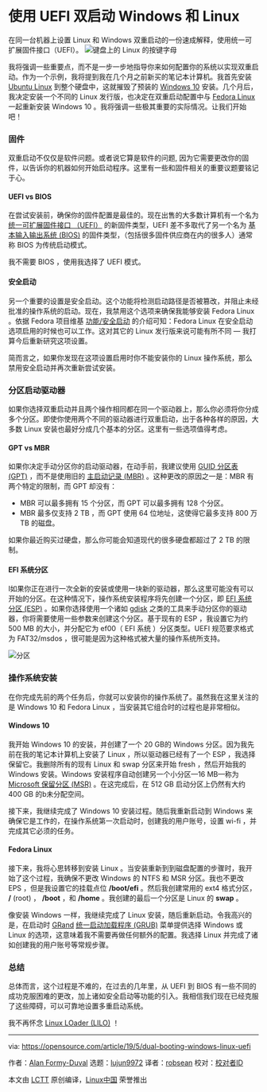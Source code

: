[#]: collector: (lujun9972)
[#]: translator: (robsean)
[#]: reviewer: ( )
[#]: publisher: ( )
[#]: url: ( )
[#]: subject: (Dual booting Windows and Linux using UEFI)
[#]: via: (https://opensource.com/article/19/5/dual-booting-windows-linux-uefi)
[#]: author: (Alan Formy-Duval https://opensource.com/users/alanfdoss/users/ckrzen)

使用 UEFI 双启动 Windows 和 Linux
======
在同一台机器上设置 Linux 和 Windows 双重启动的一份速成解释，使用统一可扩展固件接口（UEFI）。
![键盘上的 Linux 的按键字母][1]

我将强调一些重要点，而不是一步一步地指导你来如何配置你的系统以实现双重启动。作为一个示例，我将提到我在几个月之前新买的笔记本计算机。我首先安装 [Ubuntu Linux][2] 到整个硬盘中，这就摧毁了预装的 [Windows 10][3] 安装。几个月后，我决定安装一个不同的 Linux 发行版，也决定在双重启动配置中与 [Fedora Linux][4] 一起重新安装 Windows 10 。我将强调一些极其重要的实际情况。让我们开始吧！

### 固件

双重启动不仅仅是软件问题。或者说它算是软件的问题, 因为它需要更改你的固件，以告诉你的机器如何开始启动程序。这里有一些和固件相关的重要议题要铭记于心。

#### UEFI vs BIOS

在尝试安装前，确保你的固件配置是最佳的。现在出售的大多数计算机有一个名为 [统一可扩展固件接口 （UEFI）][5] 的新固件类型，UEFI 差不多取代了另一个名为 [基本输入输出系统 (BIOS)][6] 的固件类型，（包括很多固件供应商在内的很多人）通常称 BIOS 为传统启动模式。

我不需要 BIOS ，使用我选择了 UEFI 模式。

#### 安全启动

另一个重要的设置是安全启动。这个功能将检测启动路径是否被篡改，并阻止未经批准的操作系统的启动。现在，我禁用这个选项来确保我能够安装 Fedora Linux 。依据 Fedora 项目维基 [功能/安全启动][7] 的介绍可知：Fedora Linux 在安全启动选项启用的时候也可以工作。这对其它的 Linux 发行版来说可能有所不同 — 我打算今后重新研究这项设置。

简而言之，如果你发现在这项设置启用时你不能安装你的 Linux 操作系统，那么禁用安全启动并再次重新尝试安装。

### 分区启动驱动器

如果你选择双重启动并且两个操作相同都在同一个驱动器上，那么你必须将你分成多个分区。即使你使用两个不同的驱动器进行双重启动，出于各种各样的原因，大多数 Linux 安装也最好分成几个基本的分区。这里有一些选项值得考虑。

#### GPT vs MBR

如果你决定手动分区你的启动驱动器，在动手前，我建议使用 [GUID 分区表 (GPT)][8] ，而不是使用旧的 [主启动记录 (MBR)][9] 。这种更改的原因之一是：MBR 有两个特定的限制，而 GPT 却没有：

  * MBR 可以最多拥有 15 个分区，而 GPT 可以最多拥有 128 个分区。
  * MBR 最多仅支持 2 TB ，而 GPT 使用 64 位地址，这使得它最多支持 800 万 TB 的磁盘。



如果你最近购买过硬盘，那么你可能会知道现代的很多硬盘都超过了 2 TB 的限制。

#### EFI 系统分区

I如果你正在进行一次全新的安装或使用一块新的驱动器，那么这里可能没有可以开始的分区。在这种情况下，操作系统安装程序将先创建一个分区，即 [EFI 系统分区 (ESP)][10] 。如果你选择使用一个诸如 [gdisk][11] 之类的工具来手动分区你的驱动器，你将需要使用一些参数来创建这个分区。基于现有的 ESP ，我设置它为约 500 MB 的大小，并分配它为 ef00（ EFI 系统 ）分区类型。UEFI 规范要求格式为 FAT32/msdos ，很可能是因为这种格式被大量的操作系统所支持。

![分区][12]

### 操作系统安装

在你完成先前的两个任务后，你就可以安装你的操作系统了。虽然我在这里关注的是 Windows 10 和 Fedora Linux ，当安装其它组合时的过程也是非常相似。

#### Windows 10

我开始 Windows 10 的安装，并创建了一个 20 GB的 Windows 分区。因为我先前在我的笔记本计算机上安装了 Linux ，所以驱动器已经有了一个 ESP ，我选择保留它。我删除所有的现有 Linux 和 swap 分区来开始 fresh ，然后开始我的 Windows 安装。Windows 安装程序自动创建另一个小分区—16 MB—称为 [Microsoft 保留分区 (MSR)][13] 。在这完成后，在 512 GB 启动分区上仍然有大约 400 GB 的b未分配空间。

接下来，我继续完成了 Windows 10 安装过程。随后我重新启动到 Windows 来确保它是工作的，在操作系统第一次启动时，创建我的用户账号，设置 wi-fi ，并完成其它必须的任务。

#### Fedora Linux

接下来，我将心思转移到安装 Linux 。当安装重新到到磁盘配置的步骤时，我开始了这个过程，我确保不更改 Windows 的 NTFS 和 MSR 分区。我也不更改 EPS ，但是我设置它的挂载点位 **/boot/efi** 。然后我创建常用的 ext4 格式分区， **/** (root) ， **/boot** ，和 **/home** 。我创建的最后一个分区是 Linux 的 **swap** 。

像安装 Windows 一样，我继续完成了 Linux 安装，随后重新启动。令我高兴的是，在启动时 [GRand][14] [统一启动加载程序 (GRUB)][14] 菜单提供选择 Windows 或 Linux 的选项，这意味着我不需要再做任何额外的配置。我选择 Linux 并完成了诸如创建我的用户账号等常规步骤。

### 总结

总体而言，这个过程是不难的，在过去的几年里，从 UEFI 到 BIOS 有一些不同的成功克服困难的更改，加上诸如安全启动等功能的引入。我相信我们现在已经克服了这些障碍，可以可靠地设置多重启动系统。

我不再怀念 [Linux LOader (LILO)][15] ！

--------------------------------------------------------------------------------

via: https://opensource.com/article/19/5/dual-booting-windows-linux-uefi

作者：[Alan Formy-Duval][a]
选题：[lujun9972][b]
译者：[robsean](https://github.com/robsean)
校对：[校对者ID](https://github.com/校对者ID)

本文由 [LCTT](https://github.com/LCTT/TranslateProject) 原创编译，[Linux中国](https://linux.cn/) 荣誉推出

[a]: https://opensource.com/users/alanfdoss/users/ckrzen
[b]: https://github.com/lujun9972
[1]: https://opensource.com/sites/default/files/styles/image-full-size/public/lead-images/linux_keyboard_desktop.png?itok=I2nGw78_ (Linux keys on the keyboard for a desktop computer)
[2]: https://www.ubuntu.com
[3]: https://www.microsoft.com/en-us/windows
[4]: https://getfedora.org
[5]: https://en.wikipedia.org/wiki/Unified_Extensible_Firmware_Interface
[6]: https://en.wikipedia.org/wiki/BIOS
[7]: https://fedoraproject.org/wiki/Features/SecureBoot
[8]: https://en.wikipedia.org/wiki/GUID_Partition_Table
[9]: https://en.wikipedia.org/wiki/Master_boot_record
[10]: https://en.wikipedia.org/wiki/EFI_system_partition
[11]: https://sourceforge.net/projects/gptfdisk/
[12]: /sites/default/files/u216961/gdisk_screenshot_s.png
[13]: https://en.wikipedia.org/wiki/Microsoft_Reserved_Partition
[14]: https://en.wikipedia.org/wiki/GNU_GRUB
[15]: https://en.wikipedia.org/wiki/LILO_(boot_loader)
